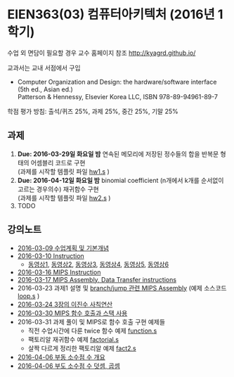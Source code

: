 # EIEN363(03) 컴퓨터아키텍처 (2016년 1학기)

수업 외 면담이 필요할 경우 교수 홈페이지 참조
http://kyagrd.github.io/

교과서는 교내 서점에서 구입 
* Computer Organization and Design: the hardware/software interface (5th ed., Asian ed.)<br/>
  Patterson & Hennessy, Elsevier Korea LLC, ISBN 978-89-94961-89-7

학점 평가 방침: 출석/퀴즈 25%, 과제 25%, 중간 25%, 기말 25%

## 과제
1. **Due: 2016-03-29일 화요일 밤** 연속된 메모리에 저장된 정수들의 합을 반복문 형태의 어셈블리 코드로 구현 <br/> (과제를 시작할 템플릿 파일 [hw1.s](https://github.com/kyagrd/eien363ca/blob/master/dirs/mips/hw1.s) )
1. **Due: 2016-04-12일 화요일 밤** binomial coefficient (n개에서 k개를 순서없이 고르는 경우의수) 재귀함수 구현 <br/> (과제를 시작할 템플릿 파일 [hw2.s](https://github.com/kyagrd/eien363ca/blob/master/dirs/mips/hw2.s) )
2. TODO

## 강의노트
* [2016-03-09 수업계획 및 기본개념](https://slides.com/kyagrd/ca2016spring0309)
* [2016-03-10 Instruction](http://slides.com/kyagrd/ca2016spring0310)
  * [동영상1](https://youtu.be/F5rvsziqRfI),
    [동영상2](https://youtu.be/0lOVPQhpIMM),
    [동영상3](https://youtu.be/m0xsLWYs17Q),
    [동영상4](https://youtu.be/99iXM4wPkJk),
    [동영상5](https://youtu.be/eD22zdX1m-E),
    [동영상6](https://youtu.be/g_xf1Y9ZvOI)
* [2016-03-16 MIPS Instruction](http://slides.com/kyagrd/ca2016spring0316)
* [2016-03-17 MIPS Assembly, Data Transfer instructions](http://slides.com/kyagrd/ca2016spring0317)
* 2016-03-23 과제1 설명 및 [branch/jump 관련 MIPS Assembly](https://slides.com/kyagrd/ca2016spring0323/) (예제 소스코드 [loop.s](https://github.com/kyagrd/eien363ca/blob/master/dirs/mips/loop.s) )
* [2016-03-24 3장의 이진수 사칙연산](https://slides.com/kyagrd/ca2016spring0324)
* [2016-03-30 MIPS 함수 호출과 스택 사용](https://slides.com/kyagrd/ca2016spring0330)
* 2016-03-31 과제 풀이 및 MIPS로 함수 호출 구현 예제들 
  * 직전 수업시간에 다룬 twice 함수 예제 [function.s](https://github.com/kyagrd/eien363ca/blob/master/dirs/mips/function.s)
  * 팩토리알 재귀함수 예제 [factorial.s](https://github.com/kyagrd/eien363ca/blob/master/dirs/mips/factorial.s)
  * 살짝 다르게 정리한 팩토리알 예제 [fact2.s](https://github.com/kyagrd/eien363ca/blob/master/dirs/mips/fact2.s)
* [2016-04-06 부동 소수점 수 개요](http://slides.com/kyagrd/ca2016spring0406)
* [2016-04-06 부도 소수점 수 덧셈, 곱셈](https://slides.com/kyagrd/ca2016spring0407)
